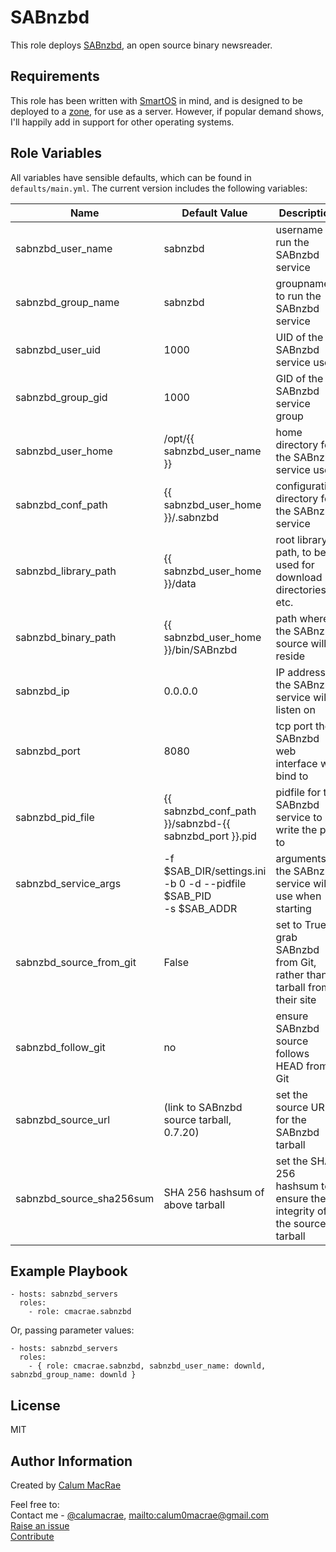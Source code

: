 SABnzbd
=======
This role deploys [SABnzbd](http://sabnzbd.org), an open source binary newsreader.

Requirements
------------
This role has been written with [SmartOS](https://smartos.org) in mind, and is designed to be deployed to a [zone](https://wiki.smartos.org/display/DOC/Zones), for use as a server.
However, if popular demand shows, I'll happily add in support for other operating systems.

Role Variables
--------------
All variables have sensible defaults, which can be found in `defaults/main.yml`.
The current version includes the following variables:

| Name               | Default Value | Description                  |
|--------------------|---------------|------------------------------|
| sabnzbd_user_name  | sabnzbd | username to run the SABnzbd service |
| sabnzbd_group_name | sabnzbd | groupname to run the SABnzbd service |
| sabnzbd_user_uid | 1000 | UID of the SABnzbd service user |
| sabnzbd_group_gid | 1000 | GID of the SABnzbd service group |
| sabnzbd_user_home | /opt/{{ sabnzbd_user_name }} | home directory for the SABnzbd service user |
| sabnzbd_conf_path | {{ sabnzbd_user_home }}/.sabnzbd | configuration directory for the SABnzbd service |
| sabnzbd_library_path | {{ sabnzbd_user_home }}/data | root library path, to be used for download directories, etc. |
| sabnzbd_binary_path | {{ sabnzbd_user_home }}/bin/SABnzbd | path where the SABnzbd source will reside |
| sabnzbd_ip | 0.0.0.0 | IP address the SABnzbd service will listen on |
| sabnzbd_port | 8080 | tcp port the SABnzbd web interface will bind to |
| sabnzbd_pid_file | {{ sabnzbd_conf_path }}/sabnzbd-{{ sabnzbd_port }}.pid | pidfile for the SABnzbd service to write the pid to |
| sabnzbd_service_args | -f $SAB_DIR/settings.ini<br> -b 0 -d --pidfile $SAB_PID<br> -s $SAB_ADDR | arguments the SABnzbd service will use when starting |
| sabnzbd_source_from_git | False | set to True to grab SABnzbd from Git, rather than a tarball from their site |
| sabnzbd_follow_git | no | ensure SABnzbd source follows HEAD from Git |
| sabnzbd_source_url | (link to SABnzbd source tarball, 0.7.20) | set the source URL for the SABnzbd tarball |
| sabnzbd_source_sha256sum | SHA 256 hashsum of above tarball | set the SHA 256 hashsum to ensure the integrity of the source tarball |

Example Playbook
----------------

    - hosts: sabnzbd_servers
      roles:
        - role: cmacrae.sabnzbd

Or, passing parameter values:

	- hosts: sabnzbd_servers
	  roles:
	    - { role: cmacrae.sabnzbd, sabnzbd_user_name: downld, sabnzbd_group_name: downld }
License
-------
MIT

Author Information
------------------
Created by [Calum MacRae](http://cmacr.ae)

Feel free to:  
Contact me - [@calumacrae](https://twitter.com/calumacrae), [mailto:calum0macrae@gmail.com](calum0macrae@gmail.com)  
[Raise an issue](https://github.com/cmacrae/ansible-sabnzbd/issues)  
[Contribute](https://github.com/cmacrae/ansible-sabnzbd/pulls)  
